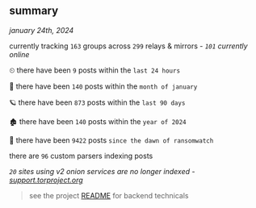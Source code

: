 
## summary
_january 24th, 2024_

currently tracking `163` groups across `299` relays & mirrors - _`101` currently online_

⏲ there have been `9` posts within the `last 24 hours`

🦈 there have been `140` posts within the `month of january`

🪐 there have been `873` posts within the `last 90 days`

🏚 there have been `140` posts within the `year of 2024`

🦕 there have been `9422` posts `since the dawn of ransomwatch`

there are `96` custom parsers indexing posts

_`20` sites using v2 onion services are no longer indexed - [support.torproject.org](https://support.torproject.org/onionservices/v2-deprecation/)_

> see the project [README](https://github.com/joshhighet/ransomwatch#ransomwatch--) for backend technicals
